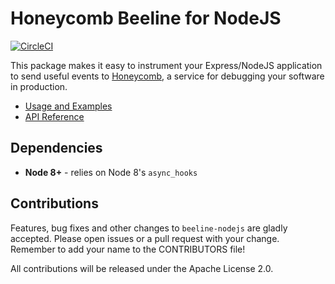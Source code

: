 # Honeycomb Beeline for NodeJS

[![CircleCI](https://circleci.com/gh/honeycombio/beeline-nodejs.svg?style=svg)](https://circleci.com/gh/honeycombio/beeline-nodejs)

This package makes it easy to instrument your Express/NodeJS application to send useful events to [Honeycomb](https://honeycomb.io), a service for debugging your software in production.

- [Usage and Examples](https://docs.honeycomb.io/getting-data-in/beelines/nodejs-beeline/)
- [API Reference](https://doc.esdoc.org/github.com/honeycombio/beeline-nodejs/)

## Dependencies

- **Node 8+** - relies on Node 8's `async_hooks`

## Contributions

Features, bug fixes and other changes to `beeline-nodejs` are gladly accepted. Please
open issues or a pull request with your change. Remember to add your name to the
CONTRIBUTORS file!

All contributions will be released under the Apache License 2.0.
